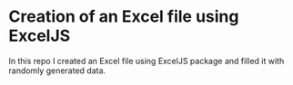 # Creation of an Excel file using ExcelJS #

In this repo I created an Excel file using ExcelJS package and filled it with randomly generated data.
